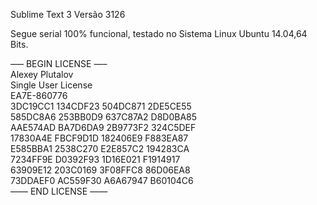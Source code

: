 Sublime Text 3 Versão 3126

Segue serial 100% funcional, testado no Sistema Linux Ubuntu 14.04,64 Bits.

—– BEGIN LICENSE —–<br/>
Alexey Plutalov<br/>
Single User License<br/>
EA7E-860776<br/>
3DC19CC1 134CDF23 504DC871 2DE5CE55<br/>
585DC8A6 253BB0D9 637C87A2 D8D0BA85<br/>
AAE574AD BA7D6DA9 2B9773F2 324C5DEF<br/>
17830A4E FBCF9D1D 182406E9 F883EA87<br/>
E585BBA1 2538C270 E2E857C2 194283CA<br/>
7234FF9E D0392F93 1D16E021 F1914917<br/>
63909E12 203C0169 3F08FFC8 86D06EA8<br/>
73DDAEF0 AC559F30 A6A67947 B60104C6<br/>
—— END LICENSE ——<br/>
